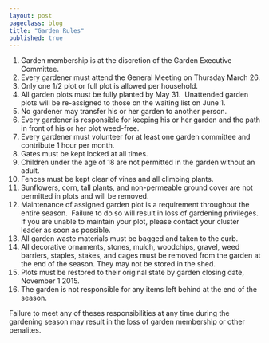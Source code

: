 ```yaml
---
layout: post
pageclass: blog
title: "Garden Rules"
published: true
---
```

1.  Garden membership is at the discretion of the Garden Executive Committee.
2.  Every gardener must attend the General Meeting on Thursday March 26.
3.  Only one 1/2 plot or full plot is allowed per household.
4.  All garden plots must be fully planted by May 31.  Unattended garden plots will be re-assigned to those on the waiting list on June 1.
5.  No gardener may transfer his or her garden to another person.
6.  Every gardener is responsible for keeping his or her garden and the path in front of his or her plot weed-free.
7.  Every gardener must volunteer for at least one garden committee and contribute 1 hour per month.
8.  Gates must be kept locked at all times.
9.  Children under the age of 18 are not permitted in the garden without an adult.
10. Fences must be kept clear of vines and all climbing plants.
11. Sunflowers, corn, tall plants, and non-permeable ground cover are not permitted in plots and will be removed.
12. Maintenance of assigned garden plot is a requirement throughout the entire season.  Failure to do so will result in loss of gardening privileges. If you are unable to maintain your plot, please contact your cluster leader as soon as possible.
13. All garden waste materials must be bagged and taken to the curb.
14. All decorative ornaments, stones, mulch, woodchips, gravel, weed barriers, staples, stakes, and cages must be removed from the garden at the end of the season. They may not be stored in the shed.
15. Plots must be restored to their original state by garden closing date, November 1 2015.
16. The garden is not responsible for any items left behind at the end of the season.

Failure to meet any of theses responsibilities at any time during the gardening season may result in the loss of garden membership or other penalites.

